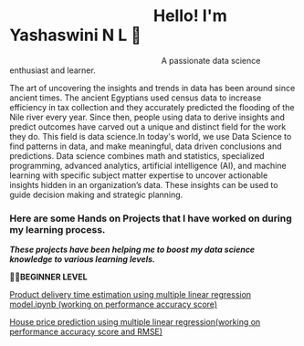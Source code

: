 # &emsp;&emsp;&emsp;&emsp;&emsp;&emsp;&emsp;&emsp;&emsp;Hello! I'm Yashaswini N L 👋    
&emsp;&emsp;&emsp;&emsp;&emsp;&emsp;&emsp;&emsp;&emsp;&emsp;&emsp;&emsp;&emsp;&emsp;&emsp;&emsp;&emsp;&emsp;&emsp;A passionate data science enthusiast and learner.

The art of uncovering the insights and trends in data has been around since ancient times. The ancient Egyptians used census data to increase efficiency in tax collection and they accurately predicted the flooding of the Nile river every year. Since then, people using data to derive insights and predict outcomes have carved out a unique and distinct field for the work they do. This field is data science.In today's world, we use Data Science to find patterns in data, and make meaningful, data driven conclusions and predictions.
Data science combines math and statistics, specialized programming, advanced analytics, artificial intelligence (AI), and machine learning with specific subject matter expertise to uncover actionable insights hidden in an organization’s data. These insights can be used to guide decision making and strategic planning.



### Here are some Hands on Projects that I have worked on during my learning process. ###
***These projects have been helping me to boost my data science knowledge to various learning levels.***

:raising_hand_woman:**BEGINNER LEVEL**


[Product delivery time estimation using multiple linear regression model.ipynb (working on performance accuracy score)](https://github.com/Yashaswininl/yashaswininl/blob/main/Product%20delivery%20time%20estimation%20using%20multiple%20linear%20regression%20model.ipynb)

[House price prediction using multiple linear regression(working on performance accuracy score and RMSE)](https://github.com/Yashaswininl/yashaswininl/blob/main/Predict%20the%20price%20of%20a%20house..ipynb)

